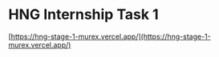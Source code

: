 # HNG Internship Task 1


[https://hng-stage-1-murex.vercel.app/](https://hng-stage-1-murex.vercel.app/)

